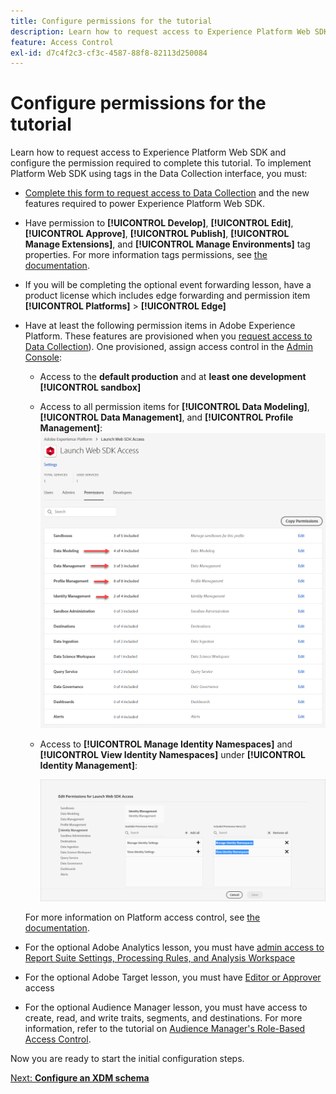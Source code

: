 ```yaml
---
title: Configure permissions for the tutorial
description: Learn how to request access to Experience Platform Web SDK and configure the permission required to complete the Implement Adobe Experience Cloud with Web SDK tutorial.
feature: Access Control
exl-id: d7c4f2c3-cf3c-4587-88f8-82113d250084
---
```

# Configure permissions for the tutorial

Learn how to request access to Experience Platform Web SDK and configure the permission required to complete this tutorial. To implement Platform Web SDK using tags in the Data Collection interface, you must:

* [Complete this form to request access to Data Collection](http://adobe.ly/websdkaccess) and the new features required to power Experience Platform Web SDK.
* Have permission to **[!UICONTROL Develop]**, **[!UICONTROL Edit]**, **[!UICONTROL Approve]**, **[!UICONTROL Publish]**, **[!UICONTROL Manage Extensions]**, and **[!UICONTROL Manage Environments]** tag properties. For more information tags permissions, see [the documentation](https://experienceleague.adobe.com/docs/experience-platform/tags/admin/user-permissions.html).
* If you will be completing the optional event forwarding lesson, have a product license which includes edge forwarding and permission item **[!UICONTROL Platforms]** > **[!UICONTROL Edge]**

* Have at least the following permission items in Adobe Experience Platform. These features are provisioned when you [request access to Data Collection](http://adobe.ly/websdkaccess)). One provisioned, assign access control in the [Admin Console](https://adminconsole.adobe.com):

  * Access to the **default production** and at **least one development** **[!UICONTROL sandbox]**
  * Access to all permission items for **[!UICONTROL Data Modeling]**, **[!UICONTROL Data Management]**, and **[!UICONTROL Profile Management]**:
   ![Platform access permissions ](assets/access-platform-user-groups.png)
  * Access to **[!UICONTROL Manage Identity Namespaces]** and **[!UICONTROL View Identity Namespaces]** under **[!UICONTROL Identity Management]**:
  
    ![Platform Identity Management permissions ](assets/access-identity-management.png)

   For more information on Platform access control, see [the documentation](https://experienceleague.adobe.com/docs/experience-platform/access-control/home.html).  

* For the optional Adobe Analytics lesson, you must have [admin access to Report Suite Settings, Processing Rules, and Analysis Workspace](https://experienceleague.adobe.com/docs/analytics/admin/admin-console/home.html)
* For the optional Adobe Target lesson, you must have [Editor or Approver](https://experienceleague.adobe.com/docs/target/using/administer/manage-users/enterprise/properties-overview.html#section_8C425E43E5DD4111BBFC734A2B7ABC80) access 
* For the optional Audience Manager lesson, you must have access to create, read, and write traits, segments, and destinations. For more information, refer to the tutorial on [Audience Manager's Role-Based Access Control](https://experienceleague.adobe.com/docs/audience-manager-learn/tutorials/setup-and-admin/user-management/setting-permissions-with-role-based-access-control.html?lang=en).

Now you are ready to start the initial configuration steps.

[Next: **Configure an XDM schema**](configure-schemas.md)
